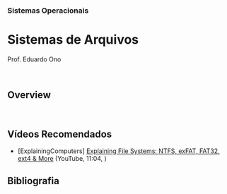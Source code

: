 ### Sistemas Operacionais

# Sistemas de Arquivos

Prof. Eduardo Ono

<br>

## Overview

<br>

## Vídeos Recomendados

* [ExplainingComputers] [Explaining File Systems: NTFS, exFAT, FAT32, ext4 & More](https://www.youtube.com/watch?v=_h30HBYxtws) (YouTube, 11:04, )

## Bibliografia

<br>
